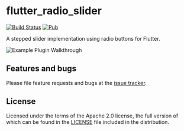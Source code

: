 # flutter_radio_slider

[![Build Status](https://travis-ci.com/adaptant-labs/flutter_radio_slider.svg?branch=master)](https://travis-ci.com/adaptant-labs/flutter_radio_slider)
[![Pub](https://img.shields.io/pub/v/flutter_radio_slider.svg)](https://pub.dartlang.org/packages/flutter_radio_slider)

A stepped slider implementation using radio buttons for Flutter.

![Example Plugin Walkthrough](https://raw.githubusercontent.com/adaptant-labs/flutter_radio_slider/master/walkthrough.gif)

## Features and bugs

Please file feature requests and bugs at the [issue tracker][tracker].

[tracker]: https://github.com/adaptant-labs/flutter_radio_slider/issues

## License

Licensed under the terms of the Apache 2.0 license, the full version of which can be found in the
[LICENSE](https://raw.githubusercontent.com/adaptant-labs/flutter_radio_slider/master/LICENSE) file included in the distribution.